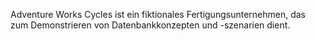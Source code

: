  Adventure Works Cycles ist ein fiktionales Fertigungsunternehmen, das zum Demonstrieren von Datenbankkonzepten und -szenarien dient. 